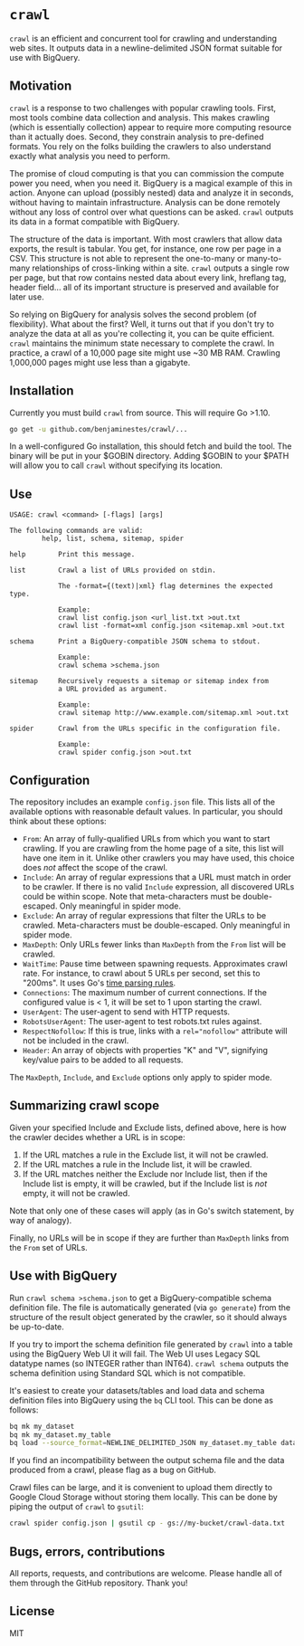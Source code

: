 # `crawl`

`crawl` is an efficient and concurrent tool for crawling and
understanding web sites. It outputs data in a newline-delimited JSON
format suitable for use with BigQuery.

## Motivation

`crawl` is a response to two challenges with popular crawling tools.
First, most tools combine data collection and analysis. This makes
crawling (which is essentially collection) appear to require more
computing resource than it actually does. Second, they constrain
analysis to pre-defined formats. You rely on the folks building the
crawlers to also understand exactly what analysis you need to perform.

The promise of cloud computing is that you can commission the compute
power you need, when you need it.  BigQuery is a magical example of
this in action. Anyone can upload (possibly nested) data and analyze
it in seconds, without having to maintain infrastructure. Analysis
can be done remotely without any loss of control over what questions
can be asked. `crawl` outputs its data in a format compatible with
BigQuery.

The structure of the data is important. With most crawlers that allow
data exports, the result is tabular. You get, for instance, one row
per page in a CSV. This structure is not able to represent the
one-to-many or many-to-many relationships of cross-linking within a
site. `crawl` outputs a single row per page, but that row contains
nested data about every link, hreflang tag, header field... all of its
important structure is preserved and available for later use.

So relying on BigQuery for analysis solves the second problem (of
flexibility). What about the first? Well, it turns out that if you
don't try to analyze the data at all as you're collecting it, you can
be quite efficient. `crawl` maintains the minimum state necessary to
complete the crawl. In practice, a crawl of a 10,000 page site might
use ~30 MB RAM. Crawling 1,000,000 pages might use less than a
gigabyte.

## Installation

Currently you must build `crawl` from source. This will require
Go >1.10.

```sh
go get -u github.com/benjaminestes/crawl/...
```

In a well-configured Go installation, this should fetch and build the
tool. The binary will be put in your $GOBIN directory. Adding $GOBIN
to your $PATH will allow you to call `crawl` without specifying its
location.

## Use

```
USAGE: crawl <command> [-flags] [args]

The following commands are valid:
        help, list, schema, sitemap, spider

help        Print this message.

list        Crawl a list of URLs provided on stdin.

            The -format={(text)|xml} flag determines the expected type.

            Example:
            crawl list config.json <url_list.txt >out.txt
            crawl list -format=xml config.json <sitemap.xml >out.txt

schema      Print a BigQuery-compatible JSON schema to stdout.

            Example:
            crawl schema >schema.json

sitemap     Recursively requests a sitemap or sitemap index from
            a URL provided as argument.

            Example:
            crawl sitemap http://www.example.com/sitemap.xml >out.txt

spider      Crawl from the URLs specific in the configuration file.

            Example:
            crawl spider config.json >out.txt
```

## Configuration

The repository includes an example `config.json` file. This lists all
of the available options with reasonable default values. In
particular, you should think about these options:

- `From`: An array of fully-qualified URLs from which you want to
    start crawling. If you are crawling from the home page of a site,
    this list will have one item in it. Unlike other crawlers you may
    have used, this choice does _not_ affect the scope of the crawl.
- `Include`: An array of regular expressions that a URL must match in
    order to be crawler. If there is no valid `Include` expression,
    all discovered URLs could be within scope. Note that
    meta-characters must be double-escaped. Only meaningful in spider
    mode.
- `Exclude`: An array of regular expressions that filter the URLs to
    be crawled. Meta-characters must be double-escaped. Only meaningful
    in spider mode.
- `MaxDepth`: Only URLs fewer links than `MaxDepth` from the `From`
    list will be crawled.
- `WaitTime`: Pause time between spawning requests. Approximates crawl
    rate.  For instance, to crawl about 5 URLs per second, set this to
    "200ms". It uses Go's [time parsing
    rules](https://golang.org/pkg/time/#ParseDuration).
- `Connections`: The maximum number of current connections. If the
    configured value is < 1, it will be set to 1 upon starting the
    crawl.
- `UserAgent`: The user-agent to send with HTTP requests.
- `RobotsUserAgent`: The user-agent to test robots.txt rules against.
- `RespectNofollow`: If this is true, links with a `rel="nofollow"`
    attribute will not be included in the crawl.
- `Header`: An array of objects with properties "K" and "V",
    signifying key/value pairs to be added to all requests.
	
The `MaxDepth`, `Include`, and `Exclude` options only apply to spider
mode.
	
## Summarizing crawl scope

Given your specified Include and Exclude lists, defined above, here
is how the crawler decides whether a URL is in scope:

1. If the URL matches a rule in the Exclude list, it will not be crawled.
2. If the URL matches a rule in the Include list, it will be crawled.
3. If the URL matches neither the Exclude nor Include list, then if the
    Include list is empty, it will be crawled, but if the Include list
	is _not_ empty, it will not be crawled.

Note that only one of these cases will apply (as in Go's switch
statement, by way of analogy).

Finally, no URLs will be in scope if they are further than `MaxDepth`
links from the `From` set of URLs.

## Use with BigQuery

Run `crawl schema >schema.json` to get a BigQuery-compatible schema
definition file. The file is automatically generated (via `go
generate`) from the structure of the result object generated by the
crawler, so it should always be up-to-date.

If you try to import the schema definition file generated by `crawl` into
a table using the BigQuery Web UI it will fail. The Web UI uses Legacy
SQL datatype names (so INTEGER rather than INT64). `crawl schema` outputs
the schema definition using Standard SQL which is not compatible.

It's easiest to create your datasets/tables and load data and schema
definition files into BigQuery using the `bq` CLI tool. This can be done
as follows:

```sh
bq mk my_dataset
bq mk my_dataset.my_table
bq load --source_format=NEWLINE_DELIMITED_JSON my_dataset.my_table data.txt schema.json
```

If you find an incompatibility between the output schema file and the
data produced from a crawl, please flag as a bug on GitHub.

Crawl files can be large, and it is convenient to upload them directly
to Google Cloud Storage without storing them locally. This can be done
by piping the output of `crawl` to `gsutil`:

```sh
crawl spider config.json | gsutil cp - gs://my-bucket/crawl-data.txt
```

## Bugs, errors, contributions

All reports, requests, and contributions are welcome. Please handle
all of them through the GitHub repository. Thank you!

## License

MIT
